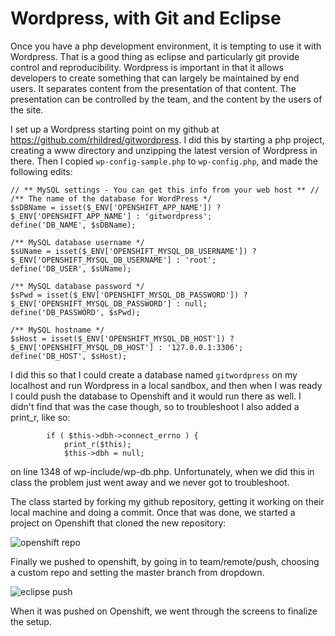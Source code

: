 Wordpress, with Git and Eclipse
===============================

Once you have a php development environment, it is tempting to use it with Wordpress. That is a good thing as eclipse and particularly git provide control and reproducibility. Wordpress is important in that it allows developers to create something that can largely be maintained by end users. It separates content from the presentation of that content. The presentation can be controlled by the team, and the content by the users of the site.

I set up a Wordpress starting point on my github at https://github.com/rhildred/gitwordpress. I did this by starting a php project, creating a www directory and unzipping the latest version of Wordpress in there. Then I copied `wp-config-sample.php` to `wp-config.php`, and made the following edits:

	// ** MySQL settings - You can get this info from your web host ** //
	/** The name of the database for WordPress */
	$sDBName = isset($_ENV['OPENSHIFT_APP_NAME']) ? $_ENV['OPENSHIFT_APP_NAME'] : 'gitwordpress';
	define('DB_NAME', $sDBName);
	
	/** MySQL database username */
	$sUName = isset($_ENV['OPENSHIFT_MYSQL_DB_USERNAME']) ? $_ENV['OPENSHIFT_MYSQL_DB_USERNAME'] : 'root';
	define('DB_USER', $sUName);
	
	/** MySQL database password */
	$sPwd = isset($_ENV['OPENSHIFT_MYSQL_DB_PASSWORD']) ? $_ENV['OPENSHIFT_MYSQL_DB_PASSWORD'] : null;
	define('DB_PASSWORD', $sPwd);
	
	/** MySQL hostname */
	$sHost = isset($_ENV['OPENSHIFT_MYSQL_DB_HOST']) ? $_ENV['OPENSHIFT_MYSQL_DB_HOST'] : '127.0.0.1:3306';
	define('DB_HOST', $sHost);

I did this so that I could create a database named `gitwordpress` on my localhost and run Wordpress in a local sandbox, and then when I was ready I could push the database to Openshift and it would run there as well. I didn't find that was the case though, so to troubleshoot I also added a print_r, like so:

			if ( $this->dbh->connect_errno ) {
				print_r($this);
				$this->dbh = null;

on line 1348 of wp-include/wp-db.php. Unfortunately, when we did this in class the problem just went away and we never got to troubleshoot.

The class started by forking my github repository, getting it working on their local machine and doing a commit. Once that was done, we started a project on Openshift that cloned the new repository:

![openshift repo](images/WordpressOpenshift.png "openshift repo")

Finally we pushed to openshift, by going in to team/remote/push, choosing a custom repo and setting the master branch from dropdown.  

![eclipse push](images/WordpressTeamRemotePush.png "eclipse push")

When it was pushed on Openshift, we went through the screens to finalize the setup.
